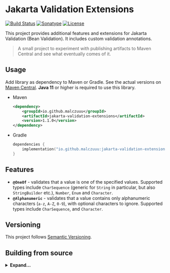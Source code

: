 # Jakarta Validation Extensions

[![Build Status](https://github.com/malczuuu/jakarta-validation-extensions/actions/workflows/gradle-build.yml/badge.svg)](https://github.com/malczuuu/jakarta-validation-extensions/actions/workflows/gradle-build.yml)
[![Sonatype](https://img.shields.io/maven-central/v/io.github.malczuuu/jakarta-validation-extensions)](https://central.sonatype.com/artifact/io.github.malczuuu/jakarta-validation-extensions)
[![License](https://img.shields.io/github/license/malczuuu/jakarta-validation-extension)](https://github.com/malczuuu/jakarta-validation-extension/blob/main/LICENSE)

This project provides additional features and extensions for Jakarta Validation (Bean Validation). It includes custom
validation annotations.

> A small project to experiment with publishing artifacts to Maven Central and see what eventually comes of it.

## Usage

Add library as dependency to Maven or Gradle. See the actual versions on [Maven Central][maven-central]. **Java 11** or
higher is required to use this library.

* Maven
  ```xml
  <dependency>
      <groupId>io.github.malczuuu</groupId>
      <artifactId>jakarta-validation-extensions</artifactId>
      <version>1.1.0</version>
  </dependency>
  ```
* Gradle
  ```kotlin
  dependencies {
      implementation("io.github.malczuuu:jakarta-validation-extensions:1.1.0")
  }
  ```

## Features

- **`@OneOf`** - validates that a value is one of the specified values. Supported types include `CharSequence` (generic
  for `String` in particular, but also `StringBuilder` etc.), `Number`, `Enum` and `Character`.
- **`@Alphanumeric`** - validates that a value contains only alphanumeric characters (`a-z`, `A-Z`, `0-9`), with
  optional characters to ignore. Supported types include `CharSequence`, and `Character`.

## Versioning

This project follows [Semantic Versioning](https://semver.org/).

## Building from source

<details>
<summary><b>Expand...</b></summary>

To build the project from source, ensure you have **Java 17** or higher. Yes, Java 17 is required to build the project,
but it should produce artifacts compatible with **Java 11**.

```bash
./gradlew clean build
```

```bash
./gradlew -Pversion=XXXX clean build publishToMavenLocal
```

</details>

[maven-central]: https://central.sonatype.com/artifact/io.github.malczuuu/jakarta-validation-extensions

